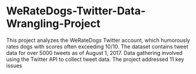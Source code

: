 # WeRateDogs-Twitter-Data-Wrangling-Project
This project analyzes the WeRateDogs Twitter account, which humorously rates dogs with scores often exceeding 10/10. The dataset contains tweet data for over 5000 tweets as of August 1, 2017. Data gathering involved using the Twitter API to collect tweet data. The project addressed 11 key issues
